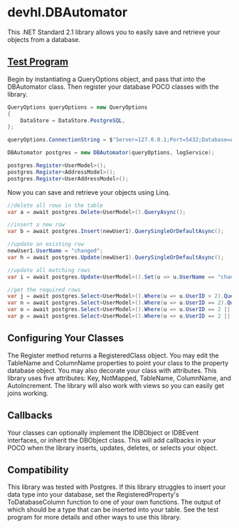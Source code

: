 # devhl.DBAutomator
This .NET Standard 2.1 library allows you to easily save and retrieve your objects from a database.

## [Test Program](/TestConsole/Program.cs)
Begin by instantiating a QueryOptions object, and pass that into the DBAutomator class.  Then register your database POCO classes with the library.
```csharp
QueryOptions queryOptions = new QueryOptions
{
    DataStore = DataStore.PostgreSQL,          
};

queryOptions.ConnectionString = $"Server=127.0.0.1;Port=5432;Database=AutomatorTest;User ID=postgres;Password={password};";

DBAutomator postgres = new DBAutomator(queryOptions, logService);

postgres.Register<UserModel>();
postgres.Register<AddressModel>();
postgres.Register<UserAddressModel>();
```
 
Now you can save and retrieve your objects using Linq.  
```csharp
//delete all rows in the table
var a = await postgres.Delete<UserModel>().QueryAsync();

//insert a new row
var b = await postgres.Insert(newUser1).QuerySingleOrDefaultAsync();

//update an existing row
newUser1.UserName = "changed";
var h = await postgres.Update(newUser1).QuerySingleOrDefaultAsync();

//update all matching rows
var i = await postgres.Update<UserModel>().Set(u => u.UserName == "changed again").Where(u => u.UserName == "changed").QueryAsync();

//get the required rows
var j = await postgres.Select<UserModel>().Where(u => u.UserID > 2).QueryAsync();
var n = await postgres.Select<UserModel>().Where(u => u.UserID == 2).QueryAsync();
var o = await postgres.Select<UserModel>().Where(u => u.UserID == 2 || u.UserName == "changed again").QueryAsync();
var p = await postgres.Select<UserModel>().Where(u => u.UserID == 2 || u.UserName == "changed again").OrderBy(u => u.UserID).QueryAsync();
```

## Configuring Your Classes
The Register method returns a RegisteredClass object.  You may edit the TableName and ColumnName properties to point your class to the property database object.  You may also decorate your class with attributes.  This library uses five attributes: Key, NotMapped, TableName, ColumnName, and AutoIncrement.  The library will also work with views so you can easily get joins working.  

## Callbacks
Your classes can optionally implement the IDBObject or IDBEvent interfaces, or inherit the DBObject class.  This will add callbacks in your POCO when the library inserts, updates, deletes, or selects your object.

## Compatibility
This library was tested with Postgres.  If this library struggles to insert your data type into your database, set the RegisteredProperty's ToDatabaseColumn function to one of your own functions.  The output of which should be a type that can be inserted into your table.  See the test program for more details and other ways to use this library.